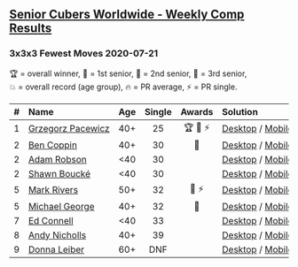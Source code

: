 <style>table {white-space: nowrap;}</style>

## [Senior Cubers Worldwide - Weekly Comp Results](/scw-comp/results/)
### 3x3x3 Fewest Moves 2020-07-21

<span style="white-space: nowrap;">🏆 = overall winner</span>, <span style="white-space: nowrap;">🥇 = 1st senior</span>, <span style="white-space: nowrap;">🥈 = 2nd senior</span>, <span style="white-space: nowrap;">🥉 = 3rd senior</span>, <span style="white-space: nowrap;">💥 = overall record (age group)</span>, <span style="white-space: nowrap;">🔥 = PR average</span>, <span style="white-space: nowrap;">⚡ = PR single</span>.

| # | Name | Age | Single | Awards | Solution |
| :--: | :-- | :--: | :--: | :--: | :-- |
| 1 | [Grzegorz Pacewicz](../../persons/grzegorz_pacewicz/333fm.md) | 40+ | 25 | 🏆 🥇 ⚡ | [Desktop](https://www.facebook.com/events/720490528496412/permalink/721909435021188) / [Mobile](https://m.facebook.com/events/720490528496412?view=permalink&id=721909435021188) |
| 2 | [Ben Coppin](../../persons/ben_coppin/333fm.md) | 40+ | 30 | 🥈 | [Desktop](https://www.facebook.com/events/720490528496412/permalink/721162581762540) / [Mobile](https://m.facebook.com/events/720490528496412?view=permalink&id=721162581762540) |
| 2 | [Adam Robson](../../persons/adam_robson/333fm.md) | <40 | 30 |  | [Desktop](https://www.facebook.com/events/720490528496412/permalink/721367741742024) / [Mobile](https://m.facebook.com/events/720490528496412?view=permalink&id=721367741742024) |
| 2 | [Shawn Boucké](../../persons/shawn_boucke/333fm.md) | <40 | 30 |  | [Desktop](https://www.facebook.com/events/720490528496412/permalink/722760851602713) / [Mobile](https://m.facebook.com/events/720490528496412?view=permalink&id=722760851602713) |
| 5 | [Mark Rivers](../../persons/mark_rivers/333fm.md) | 50+ | 32 | 🥉 ⚡ | [Desktop](https://www.facebook.com/events/720490528496412/permalink/724724328073032) / [Mobile](https://m.facebook.com/events/720490528496412?view=permalink&id=724724328073032) |
| 5 | [Michael George](../../persons/michael_george/333fm.md) | 40+ | 32 | 🥉 | [Desktop](https://www.facebook.com/events/720490528496412/permalink/721779755034156) / [Mobile](https://m.facebook.com/events/720490528496412?view=permalink&id=721779755034156) |
| 7 | [Ed Connell](../../persons/ed_connell/333fm.md) | <40 | 33 |  | [Desktop](https://www.facebook.com/events/720490528496412/permalink/721859058359559) / [Mobile](https://m.facebook.com/events/720490528496412?view=permalink&id=721859058359559) |
| 8 | [Andy Nicholls](../../persons/andy_nicholls/333fm.md) | 40+ | 39 |  | [Desktop](https://www.facebook.com/events/720490528496412/permalink/724561671422631) / [Mobile](https://m.facebook.com/events/720490528496412?view=permalink&id=724561671422631) |
| 9 | [Donna Leiber](../../persons/donna_leiber/333fm.md) | 60+ | DNF |  | [Desktop](https://www.facebook.com/events/720490528496412/permalink/723448058200659) / [Mobile](https://m.facebook.com/events/720490528496412?view=permalink&id=723448058200659) |

<!-- Global site tag (gtag.js) - Google Analytics -->
<script async src="https://www.googletagmanager.com/gtag/js?id=UA-86348435-3"></script>
<script>window.dataLayer = window.dataLayer || []; function gtag() {dataLayer.push(arguments);} gtag('js', new Date()); gtag('config', 'UA-86348435-3');</script>
